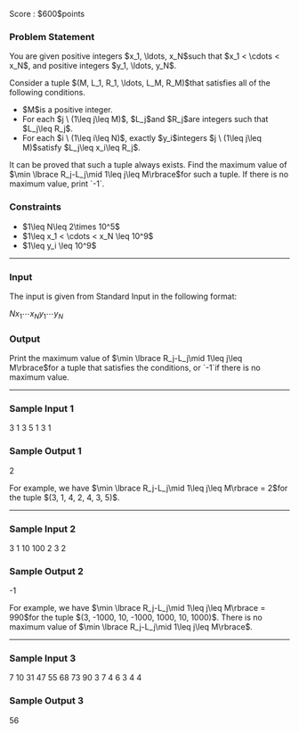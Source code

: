 
<div>

<span>

<span>

<p>
Score : $600$points
</p>

<div>

<section>

### **Problem Statement**

<p>
You are given positive integers $x_1, \ldots, x_N$such that $x_1 < \cdots < x_N$, and positive integers $y_1, \ldots, y_N$.
</p>

<p>
Consider a tuple $(M, L_1, R_1, \ldots, L_M, R_M)$that satisfies all of the following conditions.
</p>

<ul>

<li>
$M$is a positive integer.
</li>

<li>
For each $j \ (1\leq j\leq M)$, $L_j$and $R_j$are integers such that $L_j\leq R_j$.
</li>

<li>
For each $i \ (1\leq i\leq N)$, exactly $y_i$integers $j \ (1\leq j\leq M)$satisfy $L_j\leq x_i\leq R_j$.
</li>

</ul>

<p>
It can be proved that such a tuple always exists. Find the maximum value of $\min \lbrace R_j-L_j\mid 1\leq j\leq M\rbrace$for such a tuple. If there is no maximum value, print `-1`.
</p>

</section>

</div>

<div>

<section>

### **Constraints**

<ul>

<li>
$1\leq N\leq 2\times 10^5$
</li>

<li>
$1\leq x_1 < \cdots < x_N \leq 10^9$
</li>

<li>
$1\leq y_i \leq 10^9$
</li>

</ul>

</section>

</div>

---

<div>

<div>

<section>

### **Input**

<p>
The input is given from Standard Input in the following format:
</p>

<div>

$N$$x_1$$\cdots$$x_N$$y_1$$\cdots$$y_N$
</div>

</section>

</div>

<div>

<section>

### **Output**

<p>
Print the maximum value of $\min \lbrace R_j-L_j\mid 1\leq j\leq M\rbrace$for a tuple that satisfies the conditions, or `-1`if there is no maximum value.
</p>

</section>

</div>

</div>

---

<div>

<section>

### **Sample Input 1**

<div>

3
1 3 5
1 3 1

</div>

</section>

</div>

<div>

<section>

### **Sample Output 1**

<div>

2

</div>

<p>
For example, we have $\min \lbrace R_j-L_j\mid 1\leq j\leq M\rbrace = 2$for the tuple $(3, 1, 4, 2, 4, 3, 5)$.
</p>

</section>

</div>

---

<div>

<section>

### **Sample Input 2**

<div>

3
1 10 100
2 3 2

</div>

</section>

</div>

<div>

<section>

### **Sample Output 2**

<div>

-1

</div>

<p>
For example, we have $\min \lbrace R_j-L_j\mid 1\leq j\leq M\rbrace = 990$for the tuple $(3, -1000, 10, -1000, 1000, 10, 1000)$. There is no maximum value of $\min \lbrace R_j-L_j\mid 1\leq j\leq M\rbrace$.
</p>

</section>

</div>

---

<div>

<section>

### **Sample Input 3**

<div>

7
10 31 47 55 68 73 90
3 7 4 6 3 4 4

</div>

</section>

</div>

<div>

<section>

### **Sample Output 3**

<div>

56

</div>

</section>

</div>

</span>

</span>

</div>
